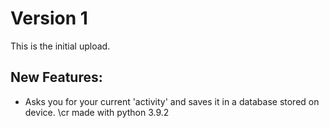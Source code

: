 # Version 1
This is the initial upload.
## New Features:
* Asks you for your current 'activity' and saves it in a database stored on device.
\cr
made with python 3.9.2

